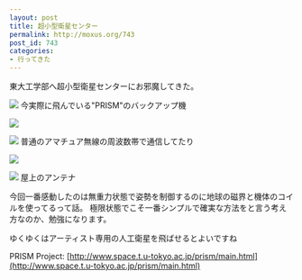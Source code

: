 ```yaml
---
layout: post
title: 超小型衛星センター
permalink: http://moxus.org/743
post_id: 743
categories: 
- 行ってきた
---
```


東大工学部へ超小型衛星センターにお邪魔してきた。

[![](/images/P1010664.jpg)](/images/P1010664.jpg)
今実際に飛んでいる"PRISM"のバックアップ機

[![](/images/P1010666.jpg)](/images/P1010666.jpg)

[![](/images/P1010668.jpg)](/images/P1010668.jpg)
普通のアマチュア無線の周波数帯で通信してたり

[![](/images/P1010674.jpg)](/images/P1010674.jpg)

[![](/images/P1010691.jpg)](/images/P1010691.jpg)
屋上のアンテナ

今回一番感動したのは無重力状態で姿勢を制御するのに地球の磁界と機体のコイルを使ってるって話。
極限状態でこそ一番シンプルで確実な方法をと言う考え方なのか、勉強になります。

ゆくゆくはアーティスト専用の人工衛星を飛ばせるとよいですね

PRISM Project:
[http://www.space.t.u-tokyo.ac.jp/prism/main.html](http://www.space.t.u-tokyo.ac.jp/prism/main.html)